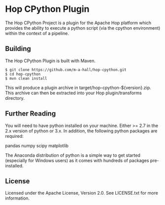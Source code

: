 Hop CPython Plugin
=======================

The Hop CPython Project is a plugin for the Apache Hop platform which provides the ability to execute a python script (via the cpython environment) within the context of a pipeline.

Building
--------
The Hop CPython Plugin is built with Maven.

    $ git clone https://github.com/m-a-hall/hop-cpython.git
    $ cd hop-cpython
    $ mvn clean install

This will produce a plugin archive in target/hop-cpython-${version}.zip. This archive can then be extracted into your Hop plugin/transforms directory.

Further Reading
---------------
You will need to have python installed on your machine. Either >= 2.7 in the 2.x version of python or 3.x. In addition, the following python packages are required:

pandas
numpy
scipy
matplotlib

The Anaconda distribution of python is a simple way to get started (especially for Windows users) as it comes with hundreds of packages pre-installed.

License
-------
Licensed under the Apache License, Version 2.0. See LICENSE.txt for more information.
